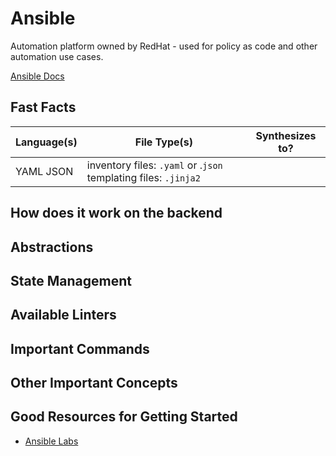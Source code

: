 # Ansible 

Automation platform owned by RedHat - used for policy as code and other automation use cases.

[Ansible Docs](https://docs.ansible.com/)

## Fast Facts

| Language(s)   | File Type(s) | Synthesizes to?                         |
|--------------|-------------|----------------------------------------|
| YAML JSON  | inventory files: `.yaml` or .`json` templating files: `.jinja2`   | |

## How does it work on the backend

## Abstractions

## State Management

## Available Linters

## Important Commands

## Other Important Concepts

## Good Resources for Getting Started

- [Ansible Labs](https://www.redhat.com/en/interactive-labs/ansible)